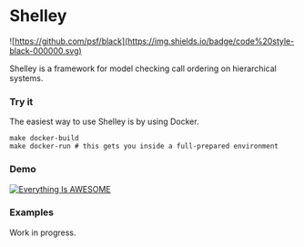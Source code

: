 # Shelley
![https://github.com/psf/black](https://img.shields.io/badge/code%20style-black-000000.svg)

Shelley is a framework for model checking call ordering on hierarchical systems.

### Try it

The easiest way to use Shelley is by using Docker.

```
make docker-build
make docker-run # this gets you inside a full-prepared environment
```

### Demo

[![Everything Is AWESOME](https://img.youtube.com/vi/ZiGPZRQHTWc/0.jpg)](https://www.youtube.com/watch?v=ZiGPZRQHTWc "Shelley demo on YouTube")


### Examples

Work in progress.